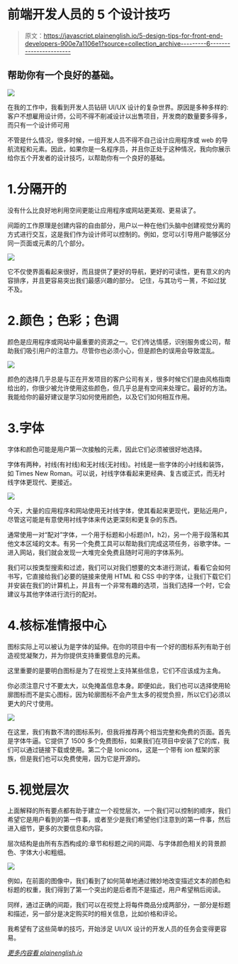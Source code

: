 # 前端开发人员的 5 个设计技巧

> 原文：<https://javascript.plainenglish.io/5-design-tips-for-front-end-developers-900e7a1106e1?source=collection_archive---------6----------------------->

## 帮助你有一个良好的基础。

![](img/9b6636caa4f06169f837a463e517abe3.png)

在我的工作中，我看到开发人员钻研 UI/UX 设计的复杂世界。原因是多种多样的:客户不想雇用设计师，公司不得不削减设计以出售项目，开发商的数量要多得多，而只有一个设计师可用

不管是什么情况，很多时候，一组开发人员不得不自己设计应用程序或 web 的导航流程和元素。因此，如果你是一名程序员，并且你正处于这种情况，我向你展示给你五个开发者的设计技巧，以帮助你有一个良好的基础。

# 1.分隔开的

没有什么比良好地利用空间更能让应用程序或网站更美观、更易读了。

间距的工作原理是创建内容的自由部分，用户以一种在他们头脑中创建视觉分离的方式进行交互，这是我们作为设计师可以控制的。例如，您可以引导用户能够区分同一页面或元素的几个部分。

![](img/3404fc6fd2c86a4bbf98a576bc8dbae9.png)

它不仅使界面看起来很好，而且提供了更好的导航，更好的可读性，更有意义的内容排序，并且更容易突出我们最感兴趣的部分。
记住，与其功亏一篑，不如过犹不及。

# 2.颜色；色彩；色调

颜色是应用程序或网站中最重要的资源之一。它们传达情感，识别服务或公司，帮助我们吸引用户的注意力。尽管你也必须小心，但是颜色的误用会导致混乱。

![](img/d7f4a7c6859f590260474c3f8a3f145b.png)

颜色的选择几乎总是与正在开发项目的客户公司有关，很多时候它们是由风格指南给出的，你很少被允许使用这些颜色，但几乎总是有空间来处理它。最好的方法。我能给你的最好建议是学习如何使用颜色，以及它们如何相互作用。

# 3.字体

字体和颜色可能是用户第一次接触的元素，因此它们必须被很好地选择。

字体有两种，衬线(有衬线)和无衬线(无衬线)。衬线是一些字体的小衬线和装饰，如 Times New Roman。可以说，衬线字体看起来更经典、复古或正式，而无衬线字体更现代、更接近。

![](img/f2313bfc7dc1a7f099314597ad3499ad.png)

今天，大量的应用程序和网站使用无衬线字体，使其看起来更现代，更贴近用户，尽管这可能是有意使用衬线字体来传达更深刻和更复杂的东西。

通常使用一对“配对”字体，一个用于标题和小标题(h1，h2)，另一个用于段落和其他文本区域的文本。有另一个免费工具可以帮助我们完成这项任务，谷歌字体。一进入网站，我们就会发现一大堆完全免费且随时可用的字体系列。

我们可以按类型搜索和过滤，我们可以对我们想要的文本进行测试，看看它会如何书写，它直接给我们必要的链接来使用 HTML 和 CSS 中的字体，让我们下载它们并安装在我们的计算机上，并且有一个非常有趣的选项，当我们选择一个时，它会建议与其他字体进行流行的配对。

# 4.核标准情报中心

图标实际上可以被认为是字体的延伸。在你的项目中有一个好的图标系列有助于创造视觉凝聚力，并为你提供支持重要信息的元素。

这里重要的是要明白图标是为了在视觉上支持某些信息，它们不应该成为主角。

你必须注意尺寸不要太大，以免掩盖信息本身。即便如此，我们也可以选择使用轮廓图标而不是实心图标，因为轮廓图标不会产生太多的视觉负担，所以它们必须以更大的尺寸使用。

![](img/3bb848e40dec858e11e9e74ff9b809d9.png)

在这里，我们有数不清的图标系列，但我将推荐两个相当完整和免费的页面。首先是字体牛逼。它提供了 1500 多个免费图标，如果我们在项目中安装了它的库，我们可以通过链接下载或使用。第二个是 Ionicons，这是一个带有 ion 框架的家族，但是我们也可以免费使用，因为它是开源的。

# 5.视觉层次

上面解释的所有要点都有助于建立一个视觉层次，一个我们可以控制的顺序，我们希望它是用户看到的第一件事，或者至少是我们希望他们注意到的第一件事，然后进入细节，更多的次要信息和内容。

层次结构是由所有东西构成的:章节和标题之间的间距、与字体颜色相关的背景颜色、字体大小和粗细。

![](img/8379eb128e62012f1f7f864630107d47.png)

例如，在前面的图像中，我们看到了如何简单地通过微妙地改变描述文本的颜色和标题的权重，我们得到了第一个突出的是后者而不是描述，用户希望稍后阅读。

同样，通过正确的间距，我们可以在视觉上将每件商品分成两部分，一部分是标题和描述，另一部分是决定购买时的相关信息，比如价格和评论。

我希望有了这些简单的技巧，开始涉足 UI/UX 设计的开发人员的任务会变得更容易。

[*更多内容看 plainenglish.io*](http://plainenglish.io/)